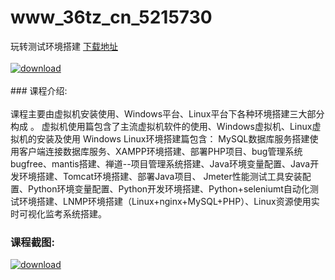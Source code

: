 # www_36tz_cn_5215730
玩转测试环境搭建
[下载地址](http://www.36tz.cn/article/5215730 "下载地址")
<br/></br>[![download](http://36tz.cn/muke_img/2020_10_2-53.png "下载地址")](http://www.36tz.cn/article/5215730 "下载地址")
<br/></br>### 课程介绍:<br/></br>课程主要由虚拟机安装使用、Windows平台、Linux平台下各种环境搭建三大部分构成 。
虚拟机使用篇包含了主流虚拟机软件的使用、Windows虚拟机、Linux虚拟机的安装及使用 Windows
Linux环境搭建篇包含：
MySQL数据库服务搭建使用客户端连接数据库服务、XAMPP环境搭建、部署PHP项目、bug管理系统bugfree、mantis搭建、禅道--项目管理系统搭建、Java环境变量配置、Java开发环境搭建、Tomcat环境搭建、部署Java项目、 Jmeter性能测试工具安装配置、Python环境变量配置、Python开发环境搭建、Python+seleniumt自动化测试环境搭建、LNMP环境搭建（Linux+nginx+MySQL+PHP）、Linux资源使用实时可视化监考系统搭建。

### 课程截图:
[![download](http://36tz.cn/muke_img/2020_10_1-57.png "下载地址")](http://www.36tz.cn/article/5215730 "下载地址")
